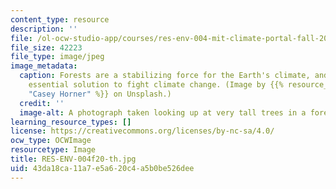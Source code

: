 ```yaml
---
content_type: resource
description: ''
file: /ol-ocw-studio-app/courses/res-env-004-mit-climate-portal-fall-2020/43da18ca11a7e5a620c4a5b0be526dee_RES-ENV-004f20-th.jpg
file_size: 42223
file_type: image/jpeg
image_metadata:
  caption: Forests are a stabilizing force for the Earth's climate, and remain an
    essential solution to fight climate change. (Image by {{% resource_link "2301905b-2217-46f4-9179-6522dd2b0c06"
    "Casey Horner" %}} on Unsplash.)
  credit: ''
  image-alt: A photograph taken looking up at very tall trees in a forest.
learning_resource_types: []
license: https://creativecommons.org/licenses/by-nc-sa/4.0/
ocw_type: OCWImage
resourcetype: Image
title: RES-ENV-004f20-th.jpg
uid: 43da18ca-11a7-e5a6-20c4-a5b0be526dee
---
```


